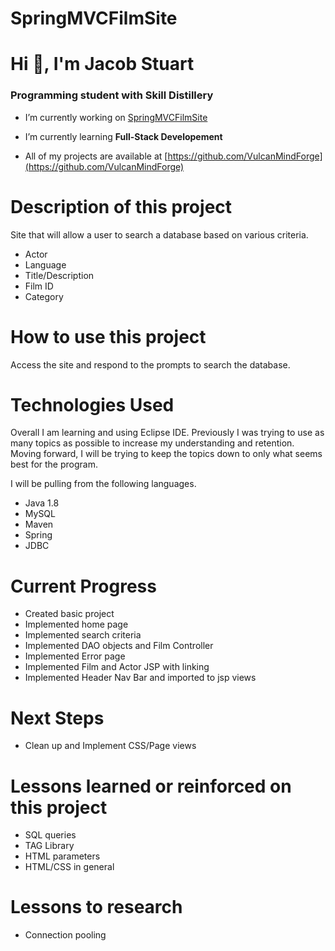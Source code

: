 # SpringMVCFilmSite

# Hi 👋, I'm Jacob Stuart
### Programming student with Skill Distillery

- I’m currently working on [SpringMVCFilmSite](https://github.com/VulcanMindForge/SpringMVCFilmSite)

- I’m currently learning **Full-Stack Developement**

- All of my projects are available at [https://github.com/VulcanMindForge](https://github.com/VulcanMindForge)

# Description of this project
Site that will allow a user to search a database based on various criteria.
- Actor
- Language
- Title/Description
- Film ID
- Category

# How to use this project
Access the site and respond to the prompts to search the database.

# Technologies Used
Overall I am learning and using Eclipse IDE. Previously I was trying to use as many topics as possible to increase my understanding and retention. Moving forward, I will be trying to keep the topics down to only what seems best for the program.

I will be pulling from the following languages.
- Java 1.8
- MySQL
- Maven
- Spring
- JDBC

# Current Progress
- Created basic project
- Implemented home page
- Implemented search criteria
- Implemented DAO objects and Film Controller
- Implemented Error page
- Implemented Film and Actor JSP with linking
- Implemented Header Nav Bar and imported to jsp views

# Next Steps
- Clean up and Implement CSS/Page views

# Lessons learned or reinforced on this project
- SQL queries
- TAG Library
- HTML parameters
- HTML/CSS in general

# Lessons to research
- Connection pooling
